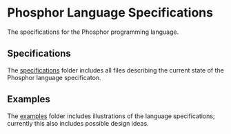 # Phosphor Language Specifications

The specifications for the Phosphor programming language.

## Specifications

The [specifications](/specifications/) folder includes all files describing the current state of the Phosphor language specificaton.

## Examples

The [examples](/examples/) folder includes illustrations of the language specifications; currently this also includes possible design ideas.
